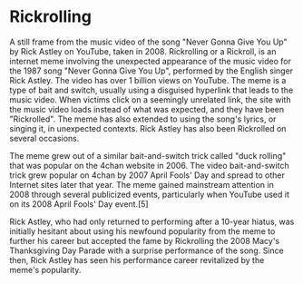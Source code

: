 # Rickrolling

A still frame from the music video of the song "Never Gonna Give You Up" by Rick Astley on YouTube, taken in 2008.
Rickrolling or a Rickroll, is an internet meme involving the unexpected appearance of the music video for the 1987 song "Never Gonna Give You Up", performed by the English singer Rick Astley. The video has over 1 billion views on YouTube. The meme is a type of bait and switch, usually using a disguised hyperlink that leads to the music video. When victims click on a seemingly unrelated link, the site with the music video loads instead of what was expected, and they have been "Rickrolled". The meme has also extended to using the song's lyrics, or singing it, in unexpected contexts. Rick Astley has also been Rickrolled on several occasions.

The meme grew out of a similar bait-and-switch trick called "duck rolling" that was popular on the 4chan website in 2006. The video bait-and-switch trick grew popular on 4chan by 2007 April Fools' Day and spread to other Internet sites later that year. The meme gained mainstream attention in 2008 through several publicized events, particularly when YouTube used it on its 2008 April Fools' Day event.[5]

Rick Astley, who had only returned to performing after a 10-year hiatus, was initially hesitant about using his newfound popularity from the meme to further his career but accepted the fame by Rickrolling the 2008 Macy's Thanksgiving Day Parade with a surprise performance of the song. Since then, Rick Astley has seen his performance career revitalized by the meme's popularity.
